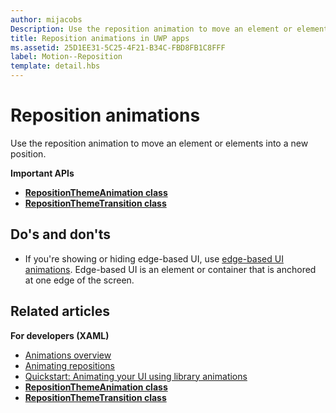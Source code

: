 ```yaml
---
author: mijacobs
Description: Use the reposition animation to move an element or elements into a new position.
title: Reposition animations in UWP apps
ms.assetid: 25D1EE31-5C25-4F21-B34C-FBD8FB1C8FFF
label: Motion--Reposition
template: detail.hbs
---
```


# Reposition animations




Use the reposition animation to move an element or elements into a new position.

**Important APIs**

-   [**RepositionThemeAnimation class**](https://msdn.microsoft.com/library/windows/apps/br210421)
-   [**RepositionThemeTransition class**](https://msdn.microsoft.com/library/windows/apps/br210429)


## Do's and don'ts


-   If you're showing or hiding edge-based UI, use [edge-based UI animations](motion-edgebased.md). Edge-based UI is an element or container that is anchored at one edge of the screen.


## Related articles


**For developers (XAML)**
* [Animations overview](https://msdn.microsoft.com/library/windows/apps/mt187350)
* [Animating repositions](https://msdn.microsoft.com/library/windows/apps/xaml/jj649434)
* [Quickstart: Animating your UI using library animations](https://msdn.microsoft.com/library/windows/apps/xaml/hh452703)
* [**RepositionThemeAnimation class**](https://msdn.microsoft.com/library/windows/apps/br210421)
* [**RepositionThemeTransition class**](https://msdn.microsoft.com/library/windows/apps/br210429)


 




